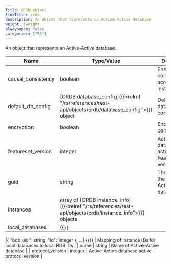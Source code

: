 ```yaml
---
Title: CRDB object
linkTitle: crdb
description: An object that represents an Active-Active database
weight: $weight
alwaysopen: false
categories: ["RS"]
---
```


An object that represents an Active-Active database.

| Name | Type/Value | Description |
|------|------------|-------------|
| causal_consistency | boolean | Enables causal consistency across crdt instances |
| default_db_config| [CRDB database_config]({{<relref "/rs/references/rest-api/objects/crdb/database_config">}}) object | Default database configuration |
| encryption | boolean | Encrypt communication |
| featureset_version | integer | Active-Active database active FeatureSet version
| guid | string | The GUID of the Active-Active database |
| instances | array of [CRDB instance_info]({{<relref "/rs/references/rest-api/objects/crdb/instance_info">}}) objects | |
| local_databases | {{<code>}}
[{
  "bdb_uid": string,
  "id": integer
}, ...] {{</code>}} | Mapping of instance IDs for local databases to local BDB IDs |
| name | string | Name of Active-Active database |
| protocol_version | integer | Active-Active database active protocol version |
